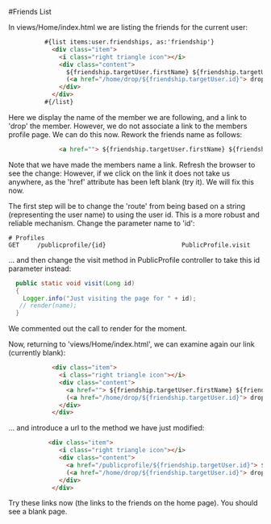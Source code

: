 #Friends List

In views/Home/index.html we are listing the friends for the current user:

~~~html
          #{list items:user.friendships, as:'friendship'}
            <div class="item">
              <i class="right triangle icon"></i>
              <div class="content">
                ${friendship.targetUser.firstName} ${friendship.targetUser.lastName}
                (<a href="/home/drop/${friendship.targetUser.id}"> drop </a>)
              </div>
            </div>
          #{/list}
~~~

Here we display the name of the member we are following, and a link to 'drop' the member. However, we do not associate a link to the members profile page. We can do this now. Rework the friends name as follows:

~~~html
              <a href=""> ${friendship.targetUser.firstName} ${friendship.targetUser.lastName}</a>
~~~

Note that we have made the members name a link. Refresh the browser to see the change: However, if we click on the link it does not take us anywhere, as the 'href' attribute has been left blank (try it). We will fix this now.

The first step will be to change the 'route' from being based on a string (representing the user name) to using the user id. This is a more robust and reliable mechanism. Change the parameter name to 'id':

~~~
# Profiles
GET     /publicprofile/{id}                     PublicProfile.visit
~~~

... and then change the visit method in PublicProfile controller to take this id parameter instead:

~~~java
  public static void visit(Long id)
  {
    Logger.info("Just visiting the page for " + id);
   // render(name);
  }  
~~~

We commented out the call to render for the moment. 

Now, returning to 'views/Home/index.html', we can examine again our link (currently blank):

~~~html
            <div class="item">
              <i class="right triangle icon"></i>
              <div class="content">
                <a href=""> ${friendship.targetUser.firstName} ${friendship.targetUser.lastName}</a>
                (<a href="/home/drop/${friendship.targetUser.id}"> drop </a>)
              </div>
            </div>
~~~

... and introduce a url to the method we have just modified:

~~~html
           <div class="item">
              <i class="right triangle icon"></i>
              <div class="content">
                <a href="/publicprofile/${friendship.targetUser.id}"> ${friendship.targetUser.firstName} ${friendship.targetUser.lastName}</a>
                (<a href="/home/drop/${friendship.targetUser.id}"> drop </a>)
              </div>
            </div>

~~~

Try these links now (the links to the friends on the home page). You should see a blank page.